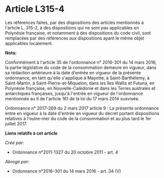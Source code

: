 # Article L315-4

Les références faites, par des dispositions des articles mentionnés à l'article L. 315-2, à des dispositions qui ne sont pas
applicables en Polynésie française, et notamment à des dispositions du code civil, sont remplacées par des références aux
dispositions ayant le même objet applicables localement.

**Nota:**

Conformément à l'article 35 de l'ordonnance n° 2016-301 du 14 mars 2016, la partie législative du code de la consommation
demeure en vigueur, dans sa rédaction antérieure à la date d'entrée en vigueur de la présente ordonnance, en tant qu'elle
s'applique à Mayotte, à Saint-Barthélemy, à Saint-Martin, à Saint-Pierre-et-Miquelon, dans les îles Wallis et Futuna, en
Polynésie française, en Nouvelle-Calédonie et dans les Terres australes et antarctiques françaises, jusqu'à l'entrée en
vigueur de l'ordonnance mentionnée au II de l'article 161 de la loi du 17 mars 2014 susvisée.

Ordonnance n° 2017-269 du 2 mars 2017 article 9 : La présente ordonnance entre en vigueur à la date d'entrée en vigueur du
décret portant dispositions relatives à l'outre-mer du code de la consommation et au plus tard le 1er juillet 2017.

**Liens relatifs à cet article**

_Créé par_:

  - Ordonnance n°2011-1327 du 20 octobre 2011 - art. 4

_Abrogé par_:

  - Ordonnance n°2016-301 du 14 mars 2016 - art. 34 (V)
